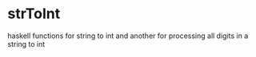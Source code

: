 strToInt
========

haskell functions for string to int and another for processing all digits in a string to int